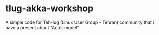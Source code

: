 # tlug-akka-workshop
A simple code for Teh-lug (Linux User Group - Tehran) community that i have a present about "Actor model". 
